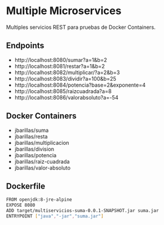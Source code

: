 # Multiple Microservices
Multiples servicios REST para pruebas de Docker Containers.

## Endpoints

- http://localhost:8080/sumar?a=1&b=2
- http://localhost:8081/restar?a=1&b=2
- http://localhost:8082/multiplicar/?a=2&b=3
- http://localhost:8083/dividir?a=100&b=25
- http://localhost:8084/potencia?base=2&exponente=4
- http://localhost:8085/raizcuadrada?a=8
- http://localhost:8086/valorabsoluto?a=-54

## Docker Containers
- jbarillas/suma
- jbarillas/resta
- jbarillas/multiplicacion
- jbarillas/division
- jbarillas/potencia
- jbarillas/raiz-cuadrada
- jbarillas/valor-absoluto

## Dockerfile

```sh
FROM openjdk:8-jre-alpine
EXPOSE 8080
ADD target/multiservicios-suma-0.0.1-SNAPSHOT.jar suma.jar
ENTRYPOINT ["java","-jar","suma.jar"]
```
